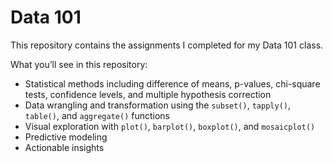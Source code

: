 # Data 101

This repository contains the assignments I completed for my Data 101 class.

What you’ll see in this repository:
- Statistical methods including difference of means, p-values, chi-square tests, confidence levels, and multiple hypothesis correction  
- Data wrangling and transformation using the `subset()`, `tapply()`, `table()`, and `aggregate()` functions
- Visual exploration with `plot()`, `barplot()`, `boxplot()`, and `mosaicplot()` 
- Predictive modeling
- Actionable insights  
